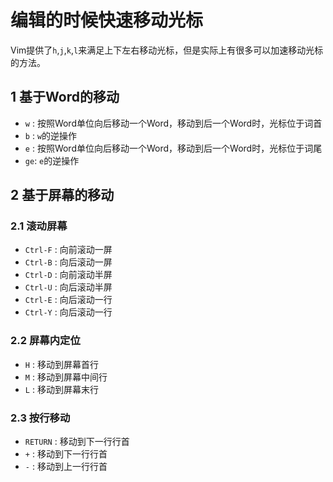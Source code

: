 编辑的时候快速移动光标
=====

Vim提供了`h`,`j`,`k`,`l`来满足上下左右移动光标，但是实际上有很多可以加速移动光标的方法。

1 基于Word的移动
-----
* `w` : 按照Word单位向后移动一个Word，移动到后一个Word时，光标位于词首
* `b` : `w`的逆操作
* `e` : 按照Word单位向后移动一个Word，移动到后一个Word时，光标位于词尾
* `ge`: `e`的逆操作

2 基于屏幕的移动
-----

### 2.1 滚动屏幕
* `Ctrl-F` : 向前滚动一屏 
* `Ctrl-B` : 向后滚动一屏 
* `Ctrl-D` : 向前滚动半屏 
* `Ctrl-U` : 向后滚动半屏 
* `Ctrl-E` : 向后滚动一行 
* `Ctrl-Y` : 向后滚动一行

### 2.2 屏幕内定位
* `H` : 移动到屏幕首行
* `M` : 移动到屏幕中间行
* `L` : 移动到屏幕末行

### 2.3 按行移动
* `RETURN` : 移动到下一行行首
* `+` : 移动到下一行行首
* `-` : 移动到上一行行首


